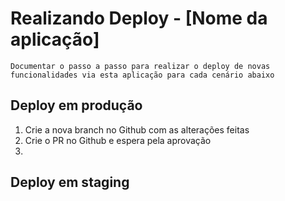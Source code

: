 # Realizando Deploy - [Nome da aplicação]

`Documentar o passo a passo para realizar o deploy de novas funcionalidades via esta aplicação para cada cenário abaixo`

## Deploy em produção

1. Crie a nova branch no Github com as alterações feitas
2. Crie o PR no Github e espera pela aprovação
3. 

## Deploy em staging

